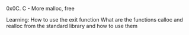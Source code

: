 0x0C. C - More malloc, free

Learning:
How to use the exit function
What are the functions calloc and realloc from the standard library and how to use them
